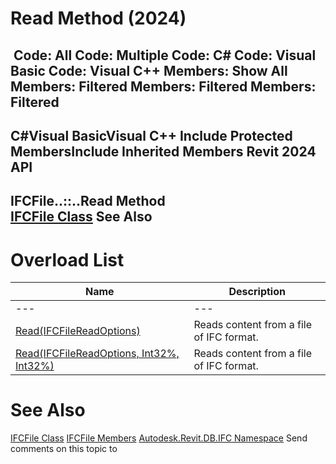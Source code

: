 # Read Method (2024)

﻿
 Code: All Code: Multiple Code: C# Code: Visual Basic Code: Visual C++  Members: Show All Members: Filtered Members: Filtered Members: Filtered   
---  
C#Visual BasicVisual C++
Include Protected MembersInclude Inherited Members
Revit 2024 API  
---  
IFCFile..::..Read Method   
[IFCFile Class](6f327830-5053-cf5d-c50e-2f5ab037b0b5.md "IFCFile Class") See Also  
---  
# Overload List
| Name | Description |
| --- | --- |
| --- | --- | --- |
| [Read(IFCFileReadOptions)](df7acfe7-6245-fd72-47d1-37c3081c4b19.md "Read Method \(IFCFileReadOptions\)") | Reads content from a file of IFC format. |
| [Read(IFCFileReadOptions, Int32%, Int32%)](bb561799-a239-6205-c0a5-250c31200472.md "Read Method \(IFCFileReadOptions, Int32, Int32\)") | Reads content from a file of IFC format. |

# See Also
[IFCFile Class](6f327830-5053-cf5d-c50e-2f5ab037b0b5.md "IFCFile Class")
[IFCFile Members](74a9a04a-c2dd-0df2-f891-65b298e8e54c.md "IFCFile Members")
[Autodesk.Revit.DB.IFC Namespace](b823fafb-1ba1-896b-4097-142c2817ce74.md "Autodesk.Revit.DB.IFC Namespace")
Send comments on this topic to 
